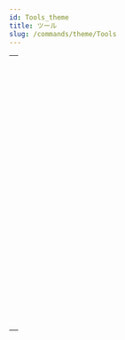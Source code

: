```yaml
---
id: Tools_theme
title: ツール
slug: /commands/theme/Tools
---
```


|                                                                                                                             |
| --------------------------------------------------------------------------------------------------------------------------- |
| [<!-- INCLUDE #_command_.ACTIVITY SNAPSHOT.Syntax -->](../../commands-legacy/activity-snapshot.md)<br/>                     |
| [<!-- INCLUDE #_command_.BASE64 DECODE.Syntax -->](../../commands-legacy/base64-decode.md)<br/>                             |
| [<!-- INCLUDE #_command_.BASE64 ENCODE.Syntax -->](../../commands-legacy/base64-encode.md)<br/>                             |
| [<!-- INCLUDE #_command_.Choose.Syntax -->](../../commands-legacy/choose.md)<br/>                                           |
| [<!-- INCLUDE #_command_.Generate digest.Syntax -->](../../commands-legacy/generate-digest.md)<br/>                         |
| [<!-- INCLUDE #_command_.Generate password hash.Syntax -->](../../commands-legacy/generate-password-hash.md)<br/>           |
| [<!-- INCLUDE #_command_.Generate UUID.Syntax -->](../../commands-legacy/generate-uuid.md)<br/>                             |
| [<!-- INCLUDE #_command_.GET MACRO PARAMETER.Syntax -->](../../commands-legacy/get-macro-parameter.md)<br/>                 |
| [<!-- INCLUDE #_command_.LAUNCH EXTERNAL PROCESS.Syntax -->](../../commands-legacy/launch-external-process.md)<br/>         |
| [<!-- INCLUDE #_command_.Load 4D View document.Syntax -->](../../commands-legacy/load-4d-view-document.md)<br/>             |
| [<!-- INCLUDE #_command_.MOBILE APP REFRESH SESSIONS.Syntax -->](../../commands-legacy/mobile-app-refresh-sessions.md)<br/> |
| [<!-- INCLUDE #_command_.Monitored activity.Syntax -->](../../commands-legacy/monitored-activity.md)<br/>                   |
| [<!-- INCLUDE #_command_.OPEN URL.Syntax -->](../../commands-legacy/open-url.md)<br/>                                       |
| [<!-- INCLUDE #_command_.PROCESS 4D TAGS.Syntax -->](../../commands-legacy/process-4d-tags.md)<br/>                         |
| [<!-- INCLUDE #_command_.SET ENVIRONMENT VARIABLE.Syntax -->](../../commands-legacy/set-environment-variable.md)<br/>       |
| [<!-- INCLUDE #_command_.SET MACRO PARAMETER.Syntax -->](../../commands-legacy/set-macro-parameter.md)<br/>                 |
| [<!-- INCLUDE #_command_.START MONITORING ACTIVITY.Syntax -->](../../commands-legacy/start-monitoring-activity.md)<br/>     |
| [<!-- INCLUDE #_command_.STOP MONITORING ACTIVITY.Syntax -->](../../commands-legacy/stop-monitoring-activity.md)<br/>       |
| [<!-- INCLUDE #_command_.Verify password hash.Syntax -->](../../commands-legacy/verify-password-hash.md)<br/>               |
